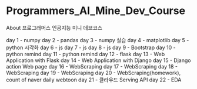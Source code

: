 # Programmers_AI_Mine_Dev_Course
About 프로그래머스 인공지능 미니 데브코스

day 1 - numpy
day 2 - pandas
day 3 - numpy 실습
day 4 - matplotlib
day 5 - python 시각화
day 6 - js
day 7 - js
day 8 - js
day 9 - Bootstrap
day 10 - python remind
day 11 - python remind
day 12 - flask
day 13 - Web Application with Flask
day 14 - Web Application with Django
day 15 - Django action Web page
day 16 - WebScraping
day 17 - WebScraping
day 18 - WebScraping
day 19 - WebScraping
day 20 - WebScraping(homework), count of naver daily webtoon
day 21 - 클라우드 Serving API
day 22 - EDA
